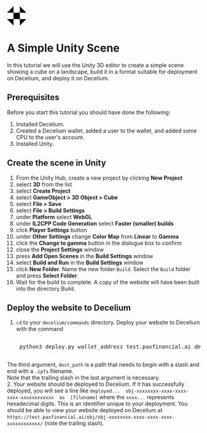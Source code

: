 <img src="../Logo.png" alt="Decelium Logo" width="50" />

# A Simple Unity Scene

In this tutorial we will use the Unity 3D editor to create a simple scene showing a cube on a landscape, build it in a format suitable for deployment on Decelium, and deploy it on Decelium. 

## Prerequisites

Before you start this tutorial you should have done the following:

1. Installed Decelium.
2. Created a Decelium wallet, added a user to the wallet, and added some CPU to the user's account.
3. Installed Unity.  

## Create the scene in Unity

1. From the Unity Hub, create a new project by clicking **New Project**
2. select **3D** from the list
3. select **Create Project**
4. select **GameObject > 3D Object > Cube** 
5. select **File > Save**
6. select **File > Build Settings**
7. under **Platform** select **WebGL**
8. under **IL2CPP Code Generation** select **Faster (smaller) builds**
9. click **Player Settings** button
10. under **Other Settings** change **Color Map** from **Linear** to **Gamma** 
11. click the **Change to gamma** button in the dialogue box to confirm
12. close the **Project Settings** window
13. press **Add Open Scenes** in the **Build Settings** window
14. select **Build and Run** in the **Build Settings** window
15. click **New Folder**. Name the new folder `Build`. Select the `Build` folder and press **Select Folder**.
16. Wait for the build to complete. A copy of the website will have been built into the directory Build.

## Deploy the website to Decelium

1. `cd` to your `decelium/commands` directory. Deploy your website to Decelium with the command

    <pre> 
    python3 deploy.py <i>wallet_address</i> test.paxfinancial.ai <i>dest_path</i> <i>/[PATH_TO_PROJECT]</i>/Build/
    </pre>
The third argument, `dest_path` is a path that needs to begin with a slash and end with a `.ipfs` filename.     
Note that the trailing slash in the last argument is necessary.      
2.  Your website should be deployed to Decelium. If it has successfully deployed, you will see a line like `deployed...  obj-xxxxxxxx-xxxx-xxxx-xxxx-xxxxxxxxxxxx  as  [filename]` where the `xxxx...` represents hexadecimal digits. This is an identifier unique to your deployment.
You should be able to view your website deployed on Decelium at `https://test.paxfinancial.ai/obj/obj-xxxxxxxx-xxxx-xxxx-xxxx-xxxxxxxxxxxx/` (note the trailing slash).  




